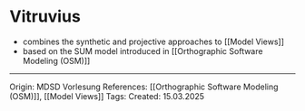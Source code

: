 
# Vitruvius

- combines the synthetic and projective approaches to [[Model Views]]
- based on the SUM model introduced in [[Orthographic Software Modeling (OSM)]]



---

Origin: MDSD Vorlesung
References: [[Orthographic Software Modeling (OSM)]], [[Model Views]]
Tags: 
Created: 15.03.2025



